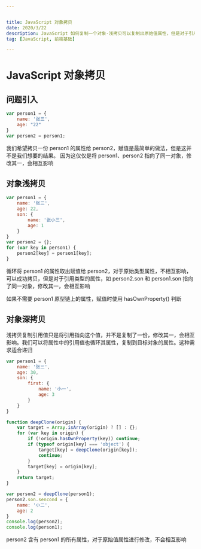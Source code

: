 ```yaml
---


title: JavaScript 对象拷贝
date: 2020/3/22
description: JavaScript 如何复制一个对象-浅拷贝可以复制出原始值属性，但是对于引用值属性仅仅复制了一份引用。利用递归对每个引用值属性的属性进行复制，这种方式称之为深拷贝
tag: [JavaScript, 前端基础]

---
```




# JavaScript 对象拷贝

## 问题引入

```javascript
var person1 = {
	name: '张三',
	age: "22"
}
var person2 = person1;
```

我们希望拷贝一份 person1 的属性给 person2，赋值是最简单的做法，但是这并不是我们想要的结果。	因为这仅仅是将 person1、person2 指向了同一对象，修改其一，会相互影响

## 对象浅拷贝

```javascript
var person1 = {
	name: '张三',
	age: 22,
	son: {
		name: '张小三',
		age: 1
	}
}
var person2 = {};
for (var key in person1) {
	person2[key] = person1[key];
}
```

循环将 person1 的属性取出赋值给 person2，对于原始类型属性，不相互影响，可以成功拷贝，但是对于引用类型的属性，如 person2.son 和 person1.son 指向了同一对象，修改其一，会相互影响

如果不需要 person1 原型链上的属性，赋值时使用 hasOwnProperty() 判断

## 对象深拷贝

浅拷贝复制引用值只是将引用指向这个值，并不是复制了一份，修改其一，会相互影响。我们可以将属性中的引用值也循环其属性，复制到目标对象的属性。这种需求适合递归

```javascript
var person1 = {
	name: '张三',
	age: 30,
	son: {
		first: {
			name: '小一',
			age: 3
		}
	}
}

function deepClone(origin) {
    var target = Array.isArray(origin) ? [] : {};
    for (var key in origin) {
        if (!origin.hasOwnProperty(key)) continue;
        if (typeof origin[key] === 'object') {
            target[key] = deepClone(origin[key]);
            continue;
        }
        target[key] = origin[key];
    }
    return target;
}

var person2 = deepClone(person1);
person2.son.sencond = {
	name: '小二',
	age: 2
}
console.log(person2);
console.log(person1);
```

person2 含有 person1 的所有属性，对于原始值属性进行修改，不会相互影响